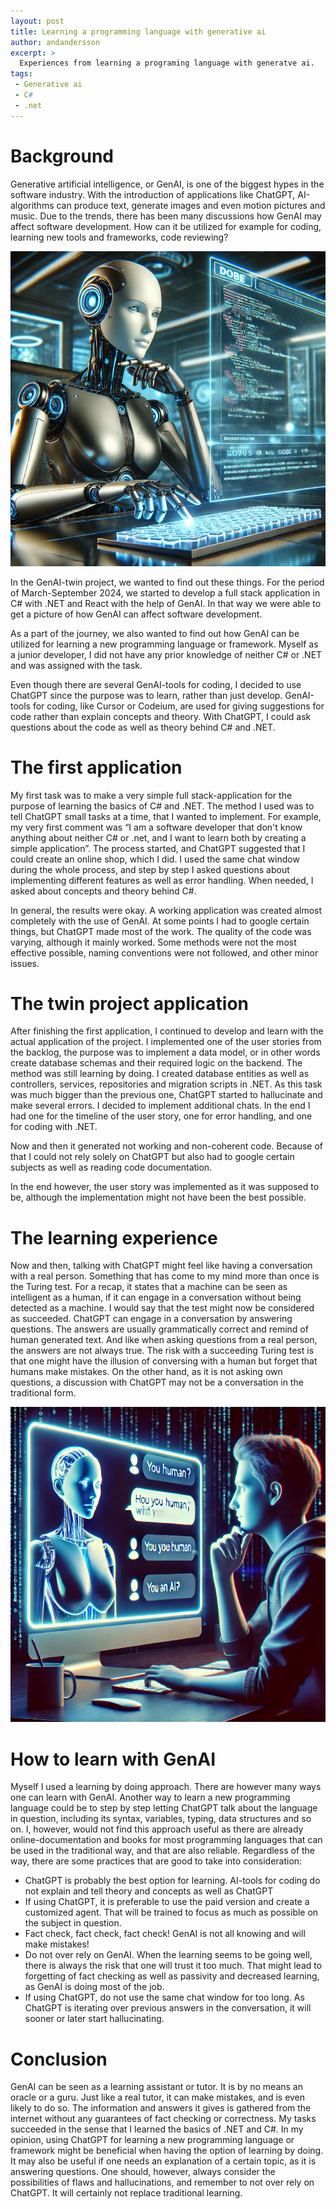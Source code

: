 ```yaml
---
layout: post
title: Learning a programming language with generative ai
author: andandersson
excerpt: >
  Experiences from learning a programing language with generatve ai.
tags:
 - Generative ai
 - C#
 - .net
---
```


# Background

Generative artificial intelligence, or GenAI, is one of the biggest hypes in the software industry. With the introduction of applications like ChatGPT, AI-algorithms can produce text, generate images and even motion pictures and music. Due to the trends, there has been many discussions how GenAI may affect software development. How can it be utilized for example for coding, learning new tools and frameworks, code reviewing? 

![A genAI-created picture of a robot coding](/img/2024-09-27-learning-a-programming-language-with-generative-ai/coding-robot.png)

In the GenAI-twin project, we wanted to find out these things. For the period of March-September 2024, we started to develop a full stack application in C# with .NET and React with the help of GenAI. In that way we were able to get a picture of how GenAI can affect software development.

As a part of the journey, we also wanted to find out how GenAI can be utilized for learning a new programming language or framework. Myself as a junior developer, I did not have any prior knowledge of neither C# or .NET and was assigned with the task.

Even though there are several GenAI-tools for coding, I decided to use ChatGPT since the purpose was to learn, rather than just develop. GenAI-tools for coding, like Cursor or Codeium, are used for giving suggestions for code rather than explain concepts and theory.
With ChatGPT, I could ask questions about the code as well as theory behind C# and .NET.

# The first application

My first task was to make a very simple full stack-application for the purpose of learning the basics of C# and .NET. The method I used was to tell ChatGPT small tasks at a time, that I wanted to implement. For example, my very first comment was “I am a software developer that don't know anything about neither C# or .net, and I want to learn both by creating a simple application”. The process started, and ChatGPT suggested that I could create an online shop, which I did. I used the same chat window during the whole process, and step by step I asked questions about implementing different features as well as error handling. When needed, I asked about concepts and theory behind C#. 

In general, the results were okay. A working application was created almost completely with the use of GenAI. At some points I had to google certain things, but ChatGPT made most of the work. The quality of the code was varying, although it mainly worked. Some methods were not the most effective possible, naming conventions were not followed, and other minor issues. 

# The twin project application

After finishing the first application, I continued to develop and learn with the actual application of the project. I implemented one of the user stories from the backlog, the purpose was to implement a data model, or in other words create database schemas and their required logic on the backend. The method was still learning by doing. I created database entities as well as controllers, services, repositories and migration scripts in .NET.  As this task was much bigger than the previous one, ChatGPT started to hallucinate and make several errors. I decided to implement additional chats. In the end I had one for the timeline of the user story, one for error handling, and one for coding with .NET.

Now and then it generated not working and non-coherent code. Because of that I could not rely solely on ChatGPT but also had to google certain subjects as well as reading code documentation.

In the end however, the user story was implemented as it was supposed to be, although the implementation might not have been the best possible.

# The learning experience

Now and then, talking with ChatGPT might feel like having a conversation with a real person. Something that has come to my mind more than once is the Turing test. For a recap, it states that a machine can be seen as intelligent as a human, if it can engage in a conversation without being detected as a machine.  I would say that the test might now be considered as succeeded. ChatGPT can engage in a conversation by answering questions. The answers are usually grammatically correct and remind of human generated text.  And like when asking questions from a real person, the answers are not always true. The risk with a succeeding Turing test is that one might have the illusion of conversing with a human but forget that humans make mistakes. On the other hand, as it is not asking own questions, a discussion with ChatGPT may not be a conversation in the traditional form. 

![The turing tes](/img/2024-09-27-learning-a-programming-language-with-generative-ai/turing-test.png)

# How to learn with GenAI

Myself I used a learning by doing approach. There are however many ways one can learn with GenAI. Another way to learn a new programming language could be to step by step letting ChatGPT talk about the language in question, including its syntax, variables, typing, data structures and so on. I, however, would not find this approach useful as there are already online-documentation and books for most programming languages that can be used in the traditional way, and that are also reliable. Regardless of the way, there are some practices that are good to take into consideration:

- ChatGPT is probably the best option for learning. AI-tools for coding do not explain and tell theory and concepts as well as ChatGPT
- If using ChatGPT, it is preferable to use the paid version and create a customized agent. That will be trained to focus as much as possible on the subject in question.
- Fact check, fact check, fact check! GenAI is not all knowing and will make mistakes!
- Do not over rely on GenAI. When the learning seems to be going well, there is always the risk that one will trust it too much. That might lead to forgetting of fact checking as well as passivity and decreased learning, as GenAI is doing most of the job.
- If using ChatGPT, do not use the same chat window for too long. As ChatGPT is iterating over previous answers in the conversation, it will sooner or later start hallucinating.

# Conclusion
 
GenAI can be seen as a learning assistant or tutor. It is by no means an oracle or a guru. Just like a real tutor, it can make mistakes, and is even likely to do so. The information and answers it gives is gathered from the internet without any guarantees of fact checking or correctness. My tasks succeeded in the sense that I learned the basics of .NET and C#. In my opinion, using ChatGPT for learning a new programming language or framework might be beneficial when having the option of learning by doing. It may also be useful if one needs an explanation of a certain topic, as it is answering questions. One should, however, always consider the possibilities of flaws and hallucinations, and remember to not over rely on ChatGPT. It will certainly not replace traditional learning.
